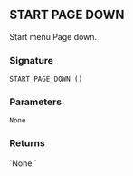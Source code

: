 ## START PAGE DOWN

Start menu Page down.


### Signature

`START_PAGE_DOWN ()`


### Parameters

`None`


### Returns

\`None
\`